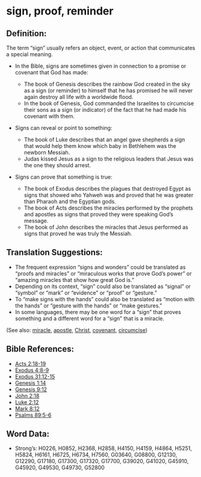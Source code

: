 # sign, proof, reminder

## Definition:

The term “sign” usually refers an object, event, or action that communicates a special meaning.

* In the Bible, signs are sometimes given in connection to a promise or covenant that God has made:
    * The book of Genesis describes the rainbow God created in the sky as a sign (or reminder) to himself that he has promised he will never again destroy all life with a worldwide flood.
    * In the book of Genesis, God commanded the Israelites to circumcise their sons as a sign (or indicator) of the fact that he had made his covenant with them.

* Signs can reveal or point to something:
    * The book of Luke describes that an angel gave shepherds a sign that would help them know which baby in Bethlehem was the newborn Messiah.
    * Judas kissed Jesus as a sign to the religious leaders that Jesus was the one they should arrest.

* Signs can prove that something is true:
    * The book of Exodus describes the plagues that destroyed Egypt as signs that showed who Yahweh was and proved that he was greater than Pharaoh and the Egyptian gods.
    * The book of Acts describes the miracles performed by the prophets and apostles as signs that proved they were speaking God’s message.
    * The book of John describes the miracles that Jesus performed as signs that proved he was truly the Messiah.

## Translation Suggestions:

* The frequent expression “signs and wonders” could be translated as “proofs and miracles” or “miraculous works that prove God’s power” or “amazing miracles that show how great God is.”
* Depending on its context, “sign” could also be translated as “signal” or “symbol” or “mark” or “evidence” or “proof” or “gesture.”
* To “make signs with the hands” could also be translated as “motion with the hands” or “gesture with the hands” or “make gestures.”
* In some languages, there may be one word for a “sign” that proves something and a different word for a “sign” that is a miracle.

(See also: [miracle](../kt/miracle.md), [apostle](../kt/apostle.md), [Christ](../kt/christ.md), [covenant](../kt/covenant.md), [circumcise](../kt/circumcise.md))

## Bible References:

* [Acts 2:18-19](rc://en/tn/help/act/02/18)
* [Exodus 4:8-9](rc://en/tn/help/exo/04/08)
* [Exodus 31:12-15](rc://en/tn/help/exo/31/12)
* [Genesis 1:14](rc://en/tn/help/gen/01/14)
* [Genesis 9:12](rc://en/tn/help/gen/09/12)
* [John 2:18](rc://en/tn/help/jhn/02/18)
* [Luke 2:12](rc://en/tn/help/luk/02/12)
* [Mark 8:12](rc://en/tn/help/mrk/08/12)
* [Psalms 89:5-6](rc://en/tn/help/psa/089/005)

## Word Data:

* Strong’s: H0226, H0852, H2368, H2858, H4150, H4159, H4864, H5251, H5824, H6161, H6725, H6734, H7560, G03640, G08800, G12130, G12290, G17180, G17300, G17320, G17700, G39020, G41020, G45910, G45920, G49530, G49730, G52800
